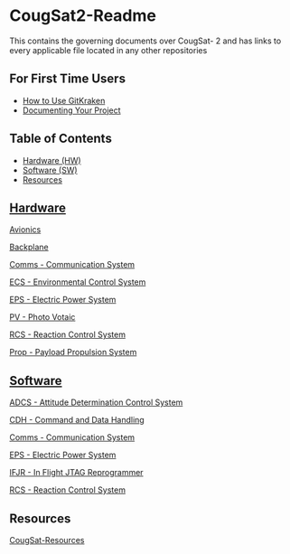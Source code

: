 # CougSat2-Readme
This contains the governing documents over CougSat- 2 and has links to every applicable file located in any other repositories

## For First Time Users ##
- [How to Use GitKraken](https://www.gitkraken.com/)
- [Documenting Your Project](https://github.com/CougsInSpace/Resources/blob/master/GitHub%20Resources/README.md)

## Table of Contents ##
- [Hardware (HW)](#hardware)
- [Software (SW)](#software)
- [Resources](#resources)

## [Hardware](#hardware) ##
[Avionics](https://github.com/CougsInSpace/CougSat2-Hardware/tree/master/ASVI%20HW%20-%20Avionics)

[Backplane](https://github.com/CougsInSpace/CougSat2-Hardware/tree/master/BM%20HW%20-%20Backplane%20Module)

[Comms - Communication System](https://github.com/CougsInSpace/CougSat2-Hardware/tree/master/Comms%20HW%20-%20Communication%20System)

[ECS - Environmental Control System](https://github.com/CougsInSpace/CougSat2-Hardware/tree/master/ECS%20HW%20-%20Environmental%20Control%20System)

[EPS - Electric Power System](https://github.com/CougsInSpace/CougSat2-Hardware/tree/master/EPS%20HW%20-%20Electric%20Power%20System)

[PV - Photo Votaic](https://github.com/CougsInSpace/CougSat2-Hardware/tree/master/PV%20HW%20-%20Photo%20Votaic)

[RCS - Reaction Control System](https://github.com/CougsInSpace/CougSat2-Hardware/tree/master/RCS%20HW%20-%20Reaction%20Control%20System)

[Prop - Payload Propulsion System](https://github.com/CougsInSpace/CougSat2-Hardware/tree/master/Prop%20HW%20-%20Payload%20Propulsion%20System)

## [Software](#software) ##
[ADCS - Attitude Determination Control System](https://github.com/CougsInSpace/CougSat2-Software/tree/master/ADCS%20SW%20-%20Attitude%20Detrmination%20Control%20System)

[CDH - Command and Data Handling](https://github.com/CougsInSpace/CougSat2-Software/tree/master/CDH%20SW%20-%20Command%20and%20Data%20Handling)

[Comms - Communication System](https://github.com/CougsInSpace/CougSat2-Software/tree/master/Comms%20SW%20-%20Communication%20System)

[EPS - Electric Power System](https://github.com/CougsInSpace/CougSat2-Software/tree/master/EPS%20SW%20-%20Electric%20Power%20System)

[IFJR - In Flight JTAG Reprogrammer]()

[RCS - Reaction Control System]()

## Resources ##
[CougSat-Resources](https://github.com/CougsInSpace/Resources)

